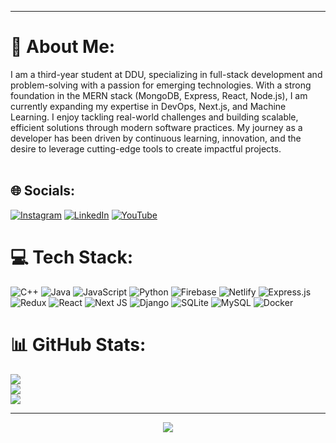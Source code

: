 
---
# 💫 About Me:
I am a third-year student at DDU, specializing in full-stack development and problem-solving with a passion for emerging technologies. With a strong foundation in the MERN stack (MongoDB, Express, React, Node.js), I am currently expanding my expertise in DevOps, Next.js, and Machine Learning. I enjoy tackling real-world challenges and building scalable, efficient solutions through modern software practices. My journey as a developer has been driven by continuous learning, innovation, and the desire to leverage cutting-edge tools to create impactful projects.<br><br>


## 🌐 Socials:
[![Instagram](https://img.shields.io/badge/Instagram-%23E4405F.svg?logo=Instagram&logoColor=white)](https://instagram.com/yash845_) [![LinkedIn](https://img.shields.io/badge/LinkedIn-%230077B5.svg?logo=linkedin&logoColor=white)](https://linkedin.com/in/yash-gabani-527886258) [![YouTube](https://img.shields.io/badge/YouTube-%23FF0000.svg?logo=YouTube&logoColor=white)](https://youtube.com/@yg07editz) 

# 💻 Tech Stack:
![C++](https://img.shields.io/badge/c++-%2300599C.svg?style=for-the-badge&logo=c%2B%2B&logoColor=white) ![Java](https://img.shields.io/badge/java-%23ED8B00.svg?style=for-the-badge&logo=openjdk&logoColor=white) ![JavaScript](https://img.shields.io/badge/javascript-%23323330.svg?style=for-the-badge&logo=javascript&logoColor=%23F7DF1E) ![Python](https://img.shields.io/badge/python-3670A0?style=for-the-badge&logo=python&logoColor=ffdd54) ![Firebase](https://img.shields.io/badge/firebase-%23039BE5.svg?style=for-the-badge&logo=firebase) ![Netlify](https://img.shields.io/badge/netlify-%23000000.svg?style=for-the-badge&logo=netlify&logoColor=#00C7B7) ![Express.js](https://img.shields.io/badge/express.js-%23404d59.svg?style=for-the-badge&logo=express&logoColor=%2361DAFB) ![Redux](https://img.shields.io/badge/redux-%23593d88.svg?style=for-the-badge&logo=redux&logoColor=white) ![React](https://img.shields.io/badge/react-%2320232a.svg?style=for-the-badge&logo=react&logoColor=%2361DAFB) ![Next JS](https://img.shields.io/badge/Next-black?style=for-the-badge&logo=next.js&logoColor=white) ![Django](https://img.shields.io/badge/django-%23092E20.svg?style=for-the-badge&logo=django&logoColor=white) ![SQLite](https://img.shields.io/badge/sqlite-%2307405e.svg?style=for-the-badge&logo=sqlite&logoColor=white) ![MySQL](https://img.shields.io/badge/mysql-4479A1.svg?style=for-the-badge&logo=mysql&logoColor=white) ![Docker](https://img.shields.io/badge/docker-%230db7ed.svg?style=for-the-badge&logo=docker&logoColor=white)
# 📊 GitHub Stats:
![](https://github-readme-stats.vercel.app/api?username=Yashgabani845&theme=dark&hide_border=false&include_all_commits=false&count_private=false)<br/>
![](https://github-readme-streak-stats.herokuapp.com/?user=Yashgabani845&theme=dark&hide_border=false)<br/>
![](https://github-readme-stats.vercel.app/api/top-langs/?username=Yashgabani845&theme=dark&hide_border=false&include_all_commits=false&count_private=false&layout=compact)

---
<div align="center">
  <img src="https://profile-counter.glitch.me/Yashgabani845/count.svg?"  />
</div>

###
<!-- Proudly created with GPRM ( https://gprm.itsvg.in ) -->

<!-- Proudly created with GPRM ( https://gprm.itsvg.in ) -->
